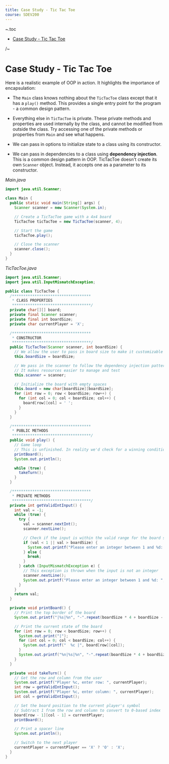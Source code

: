 ```yaml
---
title: Case Study - Tic Tac Toe
course: SDEV200
---
```


~.toc

- [Case Study - Tic Tac Toe](#case-study---tic-tac-toe)

/~

# Case Study - Tic Tac Toe

Here is a realistic example of OOP in action. It highlights the importance of encapsulation:

- The `Main` class knows nothing about the `TicTacToe` class except that it has a `play()` method. This provides a single entry point for the program - a common design pattern.

- Everything else in `TicTacToe` is private. These private methods and properties are used internally by the class, and cannot be modified from outside the class. Try accessing one of the private methods or properties from `Main` and see what happens.

- We can pass in options to initialize state to a class using its constructor.

- We can pass in dependencies to a class using **dependency injection**. This is a common design pattern in OOP. TicTacToe doesn't create its own `Scanner` object. Instead, it accepts one as a parameter to its constructor.

_Main.java_

```java
import java.util.Scanner;

class Main {
  public static void main(String[] args) {
    Scanner scanner = new Scanner(System.in);

    // Create a TicTacToe game with a 4x4 board
    TicTacToe ticTacToe = new TicTacToe(scanner, 4);

    // Start the game
    ticTacToe.play();

    // Close the scanner
    scanner.close();
  }
}
```

_TicTacToe.java_

```java
import java.util.Scanner;
import java.util.InputMismatchException;

public class TicTacToe {
  /***********************************
   * CLASS PROPERTIES
   ***********************************/
  private char[][] board;
  private final Scanner scanner;
  private final int boardSize;
  private char currentPlayer = 'X';

  /***********************************
   * CONSTRUCTOR
   ***********************************/
  public TicTacToe(Scanner scanner, int boardSize) {
    // We allow the user to pass in board size to make it customizable
    this.boardSize = boardSize;

    // We pass in the scanner to follow the dependency injection pattern -
    // It makes resources easier to manage and test
    this.scanner = scanner;

    // Initialize the board with empty spaces
    this.board = new char[boardSize][boardSize];
    for (int row = 0; row < boardSize; row++) {
      for (int col = 0; col < boardSize; col++) {
        board[row][col] = ' ';
      }
    }
  }

  /***********************************
   * PUBLIC METHODS
   ***********************************/
  public void play() {
    // Game loop
    // This is unfinished. In reality we'd check for a winning condition or full board.
    printBoard();
    System.out.println();

    while (true) {
      takeTurn();
    }
  }

  /***********************************
   * PRIVATE METHODS
   ***********************************/
  private int getValidIntInput() {
    int val = -1;
    while (true) {
      try {
        val = scanner.nextInt();
        scanner.nextLine();

        // Check if the input is within the valid range for the board size
        if (val < 1 || val > boardSize) {
          System.out.printf("Please enter an integer between 1 and %d: ", boardSize);
        } else {
          break;
        }
      } catch (InputMismatchException e) {
        // This exception is thrown when the input is not an integer
        scanner.nextLine();
        System.out.printf("Please enter an integer between 1 and %d: ", boardSize);
      }
    }
    return val;
  }

  private void printBoard() {
    // Print the top border of the board
    System.out.printf("|%s|%n", "-".repeat(boardSize * 4 + boardSize - 1));

    // Print the current state of the board
    for (int row = 0; row < boardSize; row++) {
      System.out.print("|");
      for (int col = 0; col < boardSize; col++) {
        System.out.printf("  %c |", board[row][col]);
      }
      System.out.printf("%n|%s|%n", "-".repeat(boardSize * 4 + boardSize - 1));
    }
  }

  private void takeTurn() {
    // Get the row and column from the user
    System.out.printf("Player %c, enter row: ", currentPlayer);
    int row = getValidIntInput();
    System.out.printf("Player %c, enter column: ", currentPlayer);
    int col = getValidIntInput();

    // Set the board position to the current player's symbol
    // Subtract 1 from the row and column to convert to 0-based index
    board[row - 1][col - 1] = currentPlayer;
    printBoard();

    // Print a spacer line
    System.out.println();

    // Switch to the next player
    currentPlayer = currentPlayer == 'X' ? 'O' : 'X';
  }
}
```

